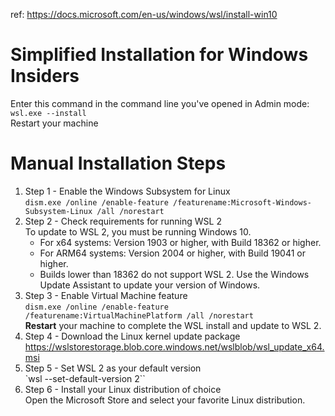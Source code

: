 ref: https://docs.microsoft.com/en-us/windows/wsl/install-win10

# Simplified Installation for Windows Insiders
Enter this command in the command line you've opened in Admin mode: `wsl.exe --install`  
Restart your machine

# Manual Installation Steps
1. Step 1 - Enable the Windows Subsystem for Linux  
   `dism.exe /online /enable-feature /featurename:Microsoft-Windows-Subsystem-Linux /all /norestart`
2. Step 2 - Check requirements for running WSL 2  
   To update to WSL 2, you must be running Windows 10.
   * For x64 systems: Version 1903 or higher, with Build 18362 or higher.
   * For ARM64 systems: Version 2004 or higher, with Build 19041 or higher.
   * Builds lower than 18362 do not support WSL 2. Use the Windows Update Assistant to update your version of Windows.
3. Step 3 - Enable Virtual Machine feature  
   `dism.exe /online /enable-feature /featurename:VirtualMachinePlatform /all /norestart`  
   **Restart** your machine to complete the WSL install and update to WSL 2.
4. Step 4 - Download the Linux kernel update package  
   https://wslstorestorage.blob.core.windows.net/wslblob/wsl_update_x64.msi 
5. Step 5 - Set WSL 2 as your default version  
   `wsl --set-default-version 2``
6. Step 6 - Install your Linux distribution of choice  
   Open the Microsoft Store and select your favorite Linux distribution.
   

